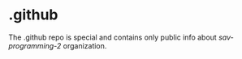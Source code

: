 # .github

The .github repo is special and contains only public info about *sav-programming-2* organization.
